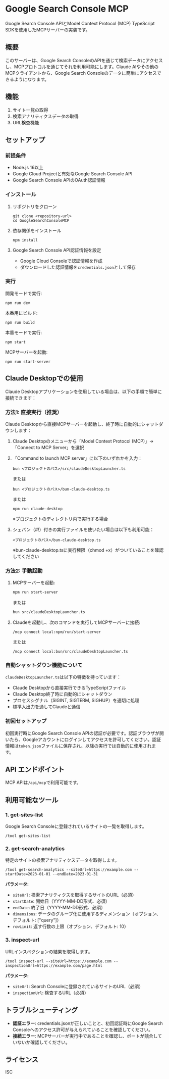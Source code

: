 # Google Search Console MCP

Google Search Console APIとModel Context Protocol (MCP) TypeScript SDKを使用したMCPサーバーの実装です。

## 概要

このサーバーは、Google Search ConsoleのAPIを通じて検索データにアクセスし、MCPプロトコルを通じてそれを利用可能にします。Claude AIやその他のMCPクライアントから、Google Search Consoleのデータに簡単にアクセスできるようになります。

## 機能

1. サイト一覧の取得
2. 検索アナリティクスデータの取得
3. URL検査機能

## セットアップ

### 前提条件

- Node.js 16以上
- Google Cloud Projectと有効なGoogle Search Console API
- Google Search Console APIのOAuth認証情報

### インストール

1. リポジトリをクローン
   ```
   git clone <repository-url>
   cd GoogleSearchConsoleMCP
   ```

2. 依存関係をインストール
   ```
   npm install
   ```

3. Google Search Console API認証情報を設定
   - Google Cloud Consoleで認証情報を作成
   - ダウンロードした認証情報を`credentials.json`として保存

### 実行

開発モードで実行:
```
npm run dev
```

本番用にビルド:
```
npm run build
```

本番モードで実行:
```
npm start
```

MCPサーバーを起動:
```
npm run start-server
```

## Claude Desktopでの使用

Claude Desktopアプリケーションを使用している場合は、以下の手順で簡単に接続できます：

### 方法1: 直接実行（推奨）

Claude Desktopから直接MCPサーバーを起動し、終了時に自動的にシャットダウンします：

1. Claude Desktopのメニューから「Model Context Protocol (MCP)」→「Connect to MCP Server」を選択
2. 「Command to launch MCP server」に以下のいずれかを入力：
   ```
   bun <プロジェクトのパス>/src/claudeDesktopLauncher.ts
   ```
   または
   ```
   bun <プロジェクトのパス>/bun-claude-desktop.ts
   ```
   または
   ```
   npm run claude-desktop
   ```
   ※プロジェクトのディレクトリ内で実行する場合

3. シェバン（#!）付きの実行ファイルを使いたい場合は以下も利用可能：
   ```
   <プロジェクトのパス>/bun-claude-desktop.ts
   ```
   ※bun-claude-desktop.tsに実行権限（chmod +x）がついていることを確認してください

### 方法2: 手動起動

1. MCPサーバーを起動:
   ```bash
   npm run start-server
   ```
   または
   ```bash
   bun src/claudeDesktopLauncher.ts
   ```

2. Claudeを起動し、次のコマンドを実行してMCPサーバーに接続:
   ```
   /mcp connect local:npm/run/start-server
   ```
   または
   ```
   /mcp connect local:bun/src/claudeDesktopLauncher.ts
   ```

### 自動シャットダウン機能について

`claudeDesktopLauncher.ts`は以下の特徴を持っています：

- Claude Desktopから直接実行できるTypeScriptファイル
- Claude Desktop終了時に自動的にシャットダウン
- プロセスシグナル（SIGINT, SIGTERM, SIGHUP）を適切に処理
- 標準入出力を通してClaudeと通信

### 初回セットアップ

初回実行時にGoogle Search Console APIの認証が必要です。認証ブラウザが開いたら、Googleアカウントにログインしてアクセスを許可してください。認証情報は`token.json`ファイルに保存され、以降の実行では自動的に使用されます。

## API エンドポイント

MCP APIは`/api/mcp`で利用可能です。

## 利用可能なツール

### 1. get-sites-list
Google Search Consoleに登録されているサイトの一覧を取得します。

```
/tool get-sites-list
```

### 2. get-search-analytics
特定のサイトの検索アナリティクスデータを取得します。

```
/tool get-search-analytics --siteUrl=https://example.com --startDate=2023-01-01 --endDate=2023-01-31
```

**パラメータ:**
- `siteUrl`: 検索アナリティクスを取得するサイトのURL（必須）
- `startDate`: 開始日（YYYY-MM-DD形式、必須）
- `endDate`: 終了日（YYYY-MM-DD形式、必須）
- `dimensions`: データのグループ化に使用するディメンション（オプション、デフォルト: ["query"]）
- `rowLimit`: 返す行数の上限（オプション、デフォルト: 10）

### 3. inspect-url
URLインスペクションの結果を取得します。

```
/tool inspect-url --siteUrl=https://example.com --inspectionUrl=https://example.com/page.html
```

**パラメータ:**
- `siteUrl`: Search Consoleに登録されているサイトのURL（必須）
- `inspectionUrl`: 検査するURL（必須）

## トラブルシューティング

- **認証エラー**: credentials.jsonが正しいことと、初回認証時にGoogle Search Consoleへのアクセス許可が与えられていることを確認してください。
- **接続エラー**: MCPサーバーが実行中であることを確認し、ポートが競合していないか確認してください。

## ライセンス

ISC